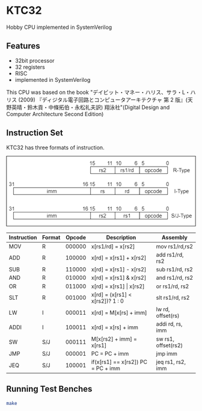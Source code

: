 # KTC32

Hobby CPU implemented in SystemVerilog

## Features

- 32bit processor
- 32 registers
- RISC
- implemented in SystemVerilog

This CPU was based on the book "デイビット・マネー・ハリス、サラ・L・ハリス (2009) 『ディジタル電子回路とコンピュータアーキテクチャ 第 2 版』(天野英晴・鈴木貢・中條拓伯・永松礼夫訳) 翔泳社"(Digital Design and Computer Architecture Second Edition)

## Instruction Set

KTC32 has three formats of instruction.

![instruction formats](docs/instruction_formats.drawio.png)

| Instruction | Format | Opcode | Description                        | Assembly            |
| ----------- | ------ | ------ | ---------------------------------- | ------------------- |
| MOV         | R      | 000000 | x[rs1/rd] = x[rs2]                 | mov rs1/rd,rs2      |
| ADD         | R      | 100000 | x[rd] = x[rs1] + x[rs2]            | add rs1/rd, rs2     |
| SUB         | R      | 110000 | x[rd] = x[rs1] - x[rs2]            | sub rs1/rd, rs2     |
| AND         | R      | 010000 | x[rd] = x[rs1] & x[rs2]            | and rs1/rd, rs2     |
| OR          | R      | 011000 | x[rd] = x[rs1] \| x[rs2]           | or rs1/rd, rs2      |
| SLT         | R      | 001000 | x[rd] = (x[rs1] < x[rs2])? 1 : 0   | slt rs1/rd, rs2     |
| LW          | I      | 000011 | x[rd] = M[x[rs] + imm]             | lw rd, offset(rs)   |
| ADDI        | I      | 100011 | x[rd] = x[rs] + imm                | addi rd, rs, imm    |
| SW          | S/J    | 000111 | M[x[rs2] + imm] = x[rs1]           | sw rs1, offset(rs2) |
| JMP         | S/J    | 000001 | PC = PC + imm                      | jmp imm             |
| JEQ         | S/J    | 100001 | if(x[rs1] == x[rs2]) PC = PC + imm | jeq rs1, rs2, imm   |

## Running Test Benches

```bash
make
```
